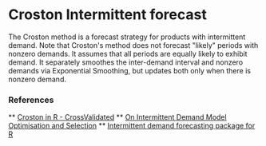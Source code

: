 # Croston Intermittent forecast

<p>
The Croston method is a forecast strategy for products with intermittent demand. Note that Croston's method does not forecast "likely" periods with nonzero demands. It assumes that all periods are equally likely to exhibit demand. It separately smoothes the inter-demand interval and nonzero demands via Exponential Smoothing, but updates both only when there is nonzero demand. 
</p>

### References

** [Croston in R - CrossValidated](https://stats.stackexchange.com/questions/127337/explain-the-croston-method-of-r)
** [On Intermittent Demand Model Optimisation and Selection](https://kourentzes.com/forecasting/wp-content/uploads/2014/06/Kourentzes-2014-Intermittent-Optimisation.pdf)
** [Intermittent demand forecasting package for R](https://kourentzes.com/forecasting/2014/06/23/intermittent-demand-forecasting-package-for-r/)

